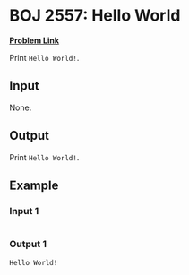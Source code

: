# BOJ 2557: Hello World

[**Problem Link**](https://www.acmicpc.net/problem/2557)

Print `Hello World!`.

## Input

None.

## Output

Print `Hello World!`.

## Example

### Input 1

```
```

### Output 1

```
Hello World!
```